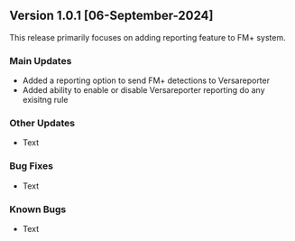 ## Version 1.0.1 [06-September-2024]
This release primarily focuses on adding reporting feature to FM+ system.

### Main Updates
- Added a reporting option to send FM+ detections to Versareporter
- Added ability to enable or disable Versareporter reporting do any exisitng rule
  
### Other Updates
- Text

### Bug Fixes
- Text

### Known Bugs
- Text
